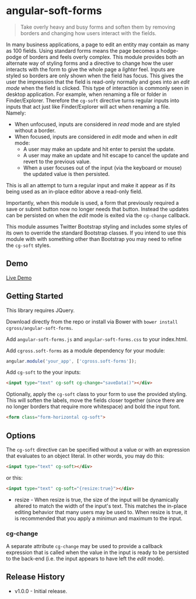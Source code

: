 # angular-soft-forms

> Take overly heavy and busy forms and soften them by removing borders and changing how users interact with the fields.

In many business applications, a page to edit an entity may contain as many as 100 fields.  Using standard forms means the page becomes a hodge-podge of borders and feels overly complex.  This module provides both an alternate way of styling forms and a directive to change how the user interacts with the form to give the whole page a _lighter_ feel.  Inputs are styled so borders are only shown when the field has focus.  This gives the user the impression that the field is read-only normally and goes into an _edit mode_ when the field is clicked.  This type of interaction is commonly seen in desktop application.  For example, when renaming a file or folder in Finder/Explorer.  Therefore the `cg-soft` directive turns regular inputs into inputs that act just like Finder/Explorer will act when renaming a file.  Namely:

* When unfocused, inputs are considered in _read_ mode and are styled without a border.
* When focused, inputs are considered in _edit_ mode and when in _edit_ mode:
	* A user may make an update and hit enter to persist the update.
	* A user may make an update and hit escape to cancel the update and revert to the previous value.
	* When a user focuses out of the input (via the keyboard or mouse) the updated value is then persisted.

This is all an attempt to turn a regular input and make it appear as if its being used as an in-place editor above a read-only field.

Importantly, when this module is used, a form that previously required a save or submit button now no longer needs that button.  Instead the updates can be persisted on when the _edit_ mode is exited via the `cg-change` callback.

This module assumes Twitter Bootstrap styling and includes some styles of its own to override the standard Bootstrap classes.  If you intend to use this module with with something other than Bootstrap you may need to refine the `cg-soft` styles.

## Demo

[Live Demo](http://cgross.github.io/angular-soft-forms/demo)

## Getting Started

This library requires JQuery.

Download directly from the repo or install via Bower with `bower install cgross/angular-soft-forms`.

Add `angular-soft-forms.js` and `angular-soft-forms.css` to your index.html.  

Add `cgross.soft-forms` as a module dependency for your module:

```js
angular.module('your_app', ['cgross.soft-forms']);
```

Add `cg-soft` to the your inputs:

```html
<input type="text" cg-soft cg-change="saveData()"></div>
```

Optionally, apply the `cg-soft` class to your form to use the provided styling.  This will soften the labels, move the fields closer together (since there are no longer borders that require more whitespace) and bold the input font.

```html
<form class="form-horizontal cg-soft">
```

## Options

The `cg-soft` directive can be specified without a value or with an expression that evaluates to an object literal.  In other words, you may do this:

```html
<input type="text" cg-soft></div>
```

or this:

```html
<input type="text" cg-soft="{resize:true}"></div>
```

* resize - When resize is true, the size of the input will be dynamically altered to match the width of the input's text. This matches the in-place editing behavior that many users may be used to.  When resize is true, it is recommended that you apply a minimun and maximum to the input.

### cg-change

A separate attribute `cg-change` may be used to provide a callback expression that is called when the value in the input is ready to be persisted to the back-end (i.e. the input appears to have left the _edit_ mode).

## Release History

 * v1.0.0 - Initial release.
